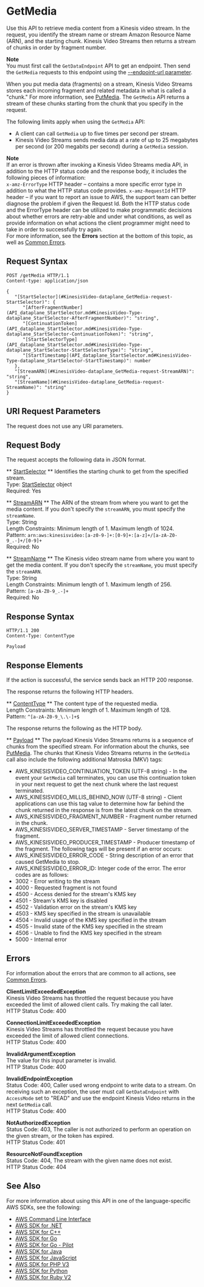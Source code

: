 # GetMedia<a name="API_dataplane_GetMedia"></a>

 Use this API to retrieve media content from a Kinesis video stream\. In the request, you identify the stream name or stream Amazon Resource Name \(ARN\), and the starting chunk\. Kinesis Video Streams then returns a stream of chunks in order by fragment number\.

**Note**  
You must first call the `GetDataEndpoint` API to get an endpoint\. Then send the `GetMedia` requests to this endpoint using the [\-\-endpoint\-url parameter](https://docs.aws.amazon.com/cli/latest/reference/)\. 

When you put media data \(fragments\) on a stream, Kinesis Video Streams stores each incoming fragment and related metadata in what is called a "chunk\." For more information, see [PutMedia](API_dataplane_PutMedia.md)\. The `GetMedia` API returns a stream of these chunks starting from the chunk that you specify in the request\. 

The following limits apply when using the `GetMedia` API:
+ A client can call `GetMedia` up to five times per second per stream\. 
+ Kinesis Video Streams sends media data at a rate of up to 25 megabytes per second \(or 200 megabits per second\) during a `GetMedia` session\. 

**Note**  
If an error is thrown after invoking a Kinesis Video Streams media API, in addition to the HTTP status code and the response body, it includes the following pieces of information:   
 `x-amz-ErrorType` HTTP header – contains a more specific error type in addition to what the HTTP status code provides\. 
 `x-amz-RequestId` HTTP header – if you want to report an issue to AWS, the support team can better diagnose the problem if given the Request Id\.
Both the HTTP status code and the ErrorType header can be utilized to make programmatic decisions about whether errors are retry\-able and under what conditions, as well as provide information on what actions the client programmer might need to take in order to successfully try again\.  
For more information, see the **Errors** section at the bottom of this topic, as well as [Common Errors](https://docs.aws.amazon.com/kinesisvideostreams/latest/dg/CommonErrors.html)\. 

## Request Syntax<a name="API_dataplane_GetMedia_RequestSyntax"></a>

```
POST /getMedia HTTP/1.1
Content-type: application/json

{
   "[StartSelector](#KinesisVideo-dataplane_GetMedia-request-StartSelector)": { 
      "[AfterFragmentNumber](API_dataplane_StartSelector.md#KinesisVideo-Type-dataplane_StartSelector-AfterFragmentNumber)": "string",
      "[ContinuationToken](API_dataplane_StartSelector.md#KinesisVideo-Type-dataplane_StartSelector-ContinuationToken)": "string",
      "[StartSelectorType](API_dataplane_StartSelector.md#KinesisVideo-Type-dataplane_StartSelector-StartSelectorType)": "string",
      "[StartTimestamp](API_dataplane_StartSelector.md#KinesisVideo-Type-dataplane_StartSelector-StartTimestamp)": number
   },
   "[StreamARN](#KinesisVideo-dataplane_GetMedia-request-StreamARN)": "string",
   "[StreamName](#KinesisVideo-dataplane_GetMedia-request-StreamName)": "string"
}
```

## URI Request Parameters<a name="API_dataplane_GetMedia_RequestParameters"></a>

The request does not use any URI parameters\.

## Request Body<a name="API_dataplane_GetMedia_RequestBody"></a>

The request accepts the following data in JSON format\.

 ** [StartSelector](#API_dataplane_GetMedia_RequestSyntax) **   <a name="KinesisVideo-dataplane_GetMedia-request-StartSelector"></a>
Identifies the starting chunk to get from the specified stream\.   
Type: [StartSelector](API_dataplane_StartSelector.md) object  
Required: Yes

 ** [StreamARN](#API_dataplane_GetMedia_RequestSyntax) **   <a name="KinesisVideo-dataplane_GetMedia-request-StreamARN"></a>
The ARN of the stream from where you want to get the media content\. If you don't specify the `streamARN`, you must specify the `streamName`\.  
Type: String  
Length Constraints: Minimum length of 1\. Maximum length of 1024\.  
Pattern: `arn:aws:kinesisvideo:[a-z0-9-]+:[0-9]+:[a-z]+/[a-zA-Z0-9_.-]+/[0-9]+`   
Required: No

 ** [StreamName](#API_dataplane_GetMedia_RequestSyntax) **   <a name="KinesisVideo-dataplane_GetMedia-request-StreamName"></a>
The Kinesis video stream name from where you want to get the media content\. If you don't specify the `streamName`, you must specify the `streamARN`\.  
Type: String  
Length Constraints: Minimum length of 1\. Maximum length of 256\.  
Pattern: `[a-zA-Z0-9_.-]+`   
Required: No

## Response Syntax<a name="API_dataplane_GetMedia_ResponseSyntax"></a>

```
HTTP/1.1 200
Content-Type: ContentType

Payload
```

## Response Elements<a name="API_dataplane_GetMedia_ResponseElements"></a>

If the action is successful, the service sends back an HTTP 200 response\.

The response returns the following HTTP headers\.

 ** [ContentType](#API_dataplane_GetMedia_ResponseSyntax) **   <a name="KinesisVideo-dataplane_GetMedia-response-ContentType"></a>
The content type of the requested media\.  
Length Constraints: Minimum length of 1\. Maximum length of 128\.  
Pattern: `^[a-zA-Z0-9_\.\-]+$` 

The response returns the following as the HTTP body\.

 ** [Payload](#API_dataplane_GetMedia_ResponseSyntax) **   <a name="KinesisVideo-dataplane_GetMedia-response-Payload"></a>
 The payload Kinesis Video Streams returns is a sequence of chunks from the specified stream\. For information about the chunks, see [PutMedia](API_dataplane_PutMedia.md)\. The chunks that Kinesis Video Streams returns in the `GetMedia` call also include the following additional Matroska \(MKV\) tags:   
+ AWS\_KINESISVIDEO\_CONTINUATION\_TOKEN \(UTF\-8 string\) \- In the event your `GetMedia` call terminates, you can use this continuation token in your next request to get the next chunk where the last request terminated\.
+ AWS\_KINESISVIDEO\_MILLIS\_BEHIND\_NOW \(UTF\-8 string\) \- Client applications can use this tag value to determine how far behind the chunk returned in the response is from the latest chunk on the stream\. 
+ AWS\_KINESISVIDEO\_FRAGMENT\_NUMBER \- Fragment number returned in the chunk\.
+ AWS\_KINESISVIDEO\_SERVER\_TIMESTAMP \- Server timestamp of the fragment\.
+ AWS\_KINESISVIDEO\_PRODUCER\_TIMESTAMP \- Producer timestamp of the fragment\.
The following tags will be present if an error occurs:  
+ AWS\_KINESISVIDEO\_ERROR\_CODE \- String description of an error that caused GetMedia to stop\.
+ AWS\_KINESISVIDEO\_ERROR\_ID: Integer code of the error\.
The error codes are as follows:  
+ 3002 \- Error writing to the stream
+ 4000 \- Requested fragment is not found
+ 4500 \- Access denied for the stream's KMS key
+ 4501 \- Stream's KMS key is disabled
+ 4502 \- Validation error on the stream's KMS key
+ 4503 \- KMS key specified in the stream is unavailable
+ 4504 \- Invalid usage of the KMS key specified in the stream
+ 4505 \- Invalid state of the KMS key specified in the stream
+ 4506 \- Unable to find the KMS key specified in the stream
+ 5000 \- Internal error

## Errors<a name="API_dataplane_GetMedia_Errors"></a>

For information about the errors that are common to all actions, see [Common Errors](CommonErrors.md)\.

 **ClientLimitExceededException**   
Kinesis Video Streams has throttled the request because you have exceeded the limit of allowed client calls\. Try making the call later\.  
HTTP Status Code: 400

 **ConnectionLimitExceededException**   
Kinesis Video Streams has throttled the request because you have exceeded the limit of allowed client connections\.  
HTTP Status Code: 400

 **InvalidArgumentException**   
The value for this input parameter is invalid\.  
HTTP Status Code: 400

 **InvalidEndpointException**   
 Status Code: 400, Caller used wrong endpoint to write data to a stream\. On receiving such an exception, the user must call `GetDataEndpoint` with `AccessMode` set to "READ" and use the endpoint Kinesis Video returns in the next `GetMedia` call\.   
HTTP Status Code: 400

 **NotAuthorizedException**   
Status Code: 403, The caller is not authorized to perform an operation on the given stream, or the token has expired\.  
HTTP Status Code: 401

 **ResourceNotFoundException**   
Status Code: 404, The stream with the given name does not exist\.  
HTTP Status Code: 404

## See Also<a name="API_dataplane_GetMedia_SeeAlso"></a>

For more information about using this API in one of the language\-specific AWS SDKs, see the following:
+  [AWS Command Line Interface](https://docs.aws.amazon.com/goto/aws-cli/kinesis-video-data-2017-09-30/GetMedia) 
+  [AWS SDK for \.NET](https://docs.aws.amazon.com/goto/DotNetSDKV3/kinesis-video-data-2017-09-30/GetMedia) 
+  [AWS SDK for C\+\+](https://docs.aws.amazon.com/goto/SdkForCpp/kinesis-video-data-2017-09-30/GetMedia) 
+  [AWS SDK for Go](https://docs.aws.amazon.com/goto/SdkForGoV1/kinesis-video-data-2017-09-30/GetMedia) 
+  [AWS SDK for Go \- Pilot](https://docs.aws.amazon.com/goto/SdkForGoPilot/kinesis-video-data-2017-09-30/GetMedia) 
+  [AWS SDK for Java](https://docs.aws.amazon.com/goto/SdkForJava/kinesis-video-data-2017-09-30/GetMedia) 
+  [AWS SDK for JavaScript](https://docs.aws.amazon.com/goto/AWSJavaScriptSDK/kinesis-video-data-2017-09-30/GetMedia) 
+  [AWS SDK for PHP V3](https://docs.aws.amazon.com/goto/SdkForPHPV3/kinesis-video-data-2017-09-30/GetMedia) 
+  [AWS SDK for Python](https://docs.aws.amazon.com/goto/boto3/kinesis-video-data-2017-09-30/GetMedia) 
+  [AWS SDK for Ruby V2](https://docs.aws.amazon.com/goto/SdkForRubyV2/kinesis-video-data-2017-09-30/GetMedia) 